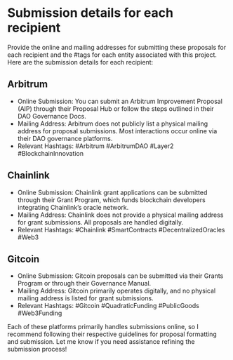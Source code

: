 # Submission details for each recipient
Provide the online and mailing addresses for submitting these proposals for each recipient and the #tags for each entity associated with this project.
Here are the submission details for each recipient:
## Arbitrum
- Online Submission: You can submit an Arbitrum Improvement Proposal (AIP) through their Proposal Hub or follow the steps outlined in their DAO Governance Docs.
- Mailing Address: Arbitrum does not publicly list a physical mailing address for proposal submissions. Most interactions occur online via their DAO governance platforms.
- Relevant Hashtags: #Arbitrum #ArbitrumDAO #Layer2 #BlockchainInnovation
## Chainlink
- Online Submission: Chainlink grant applications can be submitted through their Grant Program, which funds blockchain developers integrating Chainlink’s oracle network.
- Mailing Address: Chainlink does not provide a physical mailing address for grant submissions. All proposals are handled digitally.
- Relevant Hashtags: #Chainlink #SmartContracts #DecentralizedOracles #Web3
## Gitcoin
- Online Submission: Gitcoin proposals can be submitted via their Grants Program or through their Governance Manual.
- Mailing Address: Gitcoin primarily operates digitally, and no physical mailing address is listed for grant submissions.
- Relevant Hashtags: #Gitcoin #QuadraticFunding #PublicGoods #Web3Funding

Each of these platforms primarily handles submissions online, so I recommend following their respective guidelines for proposal formatting and submission. Let me know if you need assistance refining the submission process!

